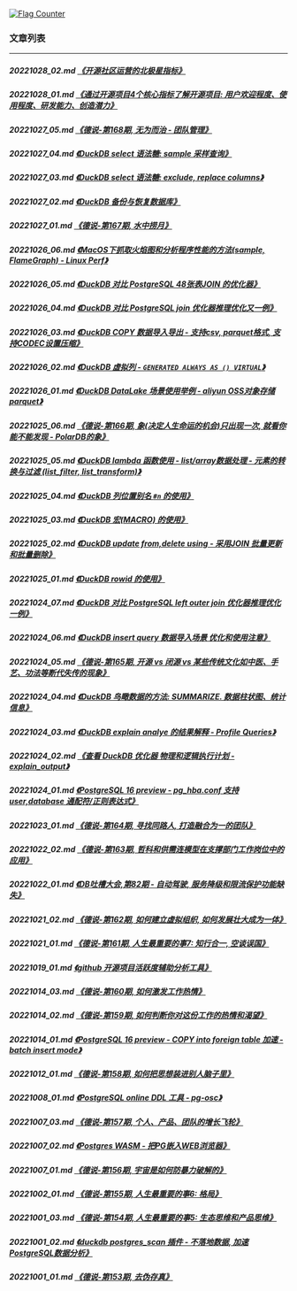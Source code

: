 <a rel="nofollow" href="http://info.flagcounter.com/h9V1"  ><img src="http://s03.flagcounter.com/count/h9V1/bg_FFFFFF/txt_000000/border_CCCCCC/columns_2/maxflags_12/viewers_0/labels_0/pageviews_0/flags_0/"  alt="Flag Counter"  border="0"  ></a>  
  
### 文章列表  
----  
##### 20221028_02.md   [《开源社区运营的北极星指标》](20221028_02.md)  
##### 20221028_01.md   [《通过开源项目4个核心指标了解开源项目: 用户欢迎程度、使用程度、研发能力、创造潜力》](20221028_01.md)  
##### 20221027_05.md   [《德说-第168期, 无为而治 - 团队管理》](20221027_05.md)  
##### 20221027_04.md   [《DuckDB select 语法糖: sample 采样查询》](20221027_04.md)  
##### 20221027_03.md   [《DuckDB select 语法糖: exclude, replace columns》](20221027_03.md)  
##### 20221027_02.md   [《DuckDB 备份与恢复数据库》](20221027_02.md)  
##### 20221027_01.md   [《德说-第167期, 水中捞月》](20221027_01.md)  
##### 20221026_06.md   [《MacOS下抓取火焰图和分析程序性能的方法(sample, FlameGraph) - Linux Perf》](20221026_06.md)  
##### 20221026_05.md   [《DuckDB 对比 PostgreSQL 48张表JOIN 的优化器》](20221026_05.md)  
##### 20221026_04.md   [《DuckDB 对比 PostgreSQL join 优化器推理优化又一例》](20221026_04.md)  
##### 20221026_03.md   [《DuckDB COPY 数据导入导出 - 支持csv, parquet格式, 支持CODEC设置压缩》](20221026_03.md)  
##### 20221026_02.md   [《DuckDB 虚拟列 - `GENERATED ALWAYS AS () VIRTUAL`》](20221026_02.md)  
##### 20221026_01.md   [《DuckDB DataLake 场景使用举例 - aliyun OSS对象存储parquet》](20221026_01.md)  
##### 20221025_06.md   [《德说-第166期, 象(决定人生命运的机会)只出现一次, 就看你能不能发现 - PolarDB的象》](20221025_06.md)  
##### 20221025_05.md   [《DuckDB lambda 函数使用 - list/array数据处理 - 元素的转换与过滤 (list_filter, list_transform)》](20221025_05.md)  
##### 20221025_04.md   [《DuckDB 列位置别名 `#n` 的使用》](20221025_04.md)  
##### 20221025_03.md   [《DuckDB 宏(MACRO) 的使用》](20221025_03.md)  
##### 20221025_02.md   [《DuckDB update from,delete using - 采用JOIN 批量更新和批量删除》](20221025_02.md)  
##### 20221025_01.md   [《DuckDB rowid 的使用》](20221025_01.md)  
##### 20221024_07.md   [《DuckDB 对比 PostgreSQL left outer join 优化器推理优化一例》](20221024_07.md)  
##### 20221024_06.md   [《DuckDB insert query 数据导入场景 优化和使用注意》](20221024_06.md)  
##### 20221024_05.md   [《德说-第165期, 开源 vs 闭源 vs 某些传统文化如中医、手艺、功法等断代失传的现象》](20221024_05.md)  
##### 20221024_04.md   [《DuckDB 鸟瞰数据的方法: SUMMARIZE. 数据柱状图、统计信息》](20221024_04.md)  
##### 20221024_03.md   [《DuckDB explain analye 的结果解释 - Profile Queries》](20221024_03.md)  
##### 20221024_02.md   [《查看 DuckDB 优化器 物理和逻辑执行计划 - explain_output》](20221024_02.md)  
##### 20221024_01.md   [《PostgreSQL 16 preview - pg_hba.conf 支持 user,database 通配符/正则表达式》](20221024_01.md)  
##### 20221023_01.md   [《德说-第164期, 寻找同路人, 打造融合为一的团队》](20221023_01.md)  
##### 20221022_02.md   [《德说-第163期, 哲科和供需连模型在支撑部门工作岗位中的应用》](20221022_02.md)  
##### 20221022_01.md   [《DB吐槽大会,第82期 - 自动驾驶, 服务降级和限流保护功能缺失》](20221022_01.md)  
##### 20221021_02.md   [《德说-第162期, 如何建立虚拟组织, 如何发展壮大成为一体》](20221021_02.md)  
##### 20221021_01.md   [《德说-第161期, 人生最重要的事7: 知行合一, 空谈误国》](20221021_01.md)  
##### 20221019_01.md   [《github 开源项目活跃度辅助分析工具》](20221019_01.md)  
##### 20221014_03.md   [《德说-第160期, 如何激发工作热情》](20221014_03.md)  
##### 20221014_02.md   [《德说-第159期, 如何判断你对这份工作的热情和渴望》](20221014_02.md)  
##### 20221014_01.md   [《PostgreSQL 16 preview - COPY into foreign table 加速 - batch insert mode》](20221014_01.md)  
##### 20221012_01.md   [《德说-第158期, 如何把思想装进别人脑子里》](20221012_01.md)  
##### 20221008_01.md   [《PostgreSQL online DDL 工具 - pg-osc》](20221008_01.md)  
##### 20221007_03.md   [《德说-第157期, 个人、产品、团队的增长飞轮》](20221007_03.md)  
##### 20221007_02.md   [《Postgres WASM - 把PG嵌入WEB浏览器》](20221007_02.md)  
##### 20221007_01.md   [《德说-第156期, 宇宙是如何防暴力破解的》](20221007_01.md)  
##### 20221002_01.md   [《德说-第155期, 人生最重要的事6: 格局》](20221002_01.md)  
##### 20221001_03.md   [《德说-第154期, 人生最重要的事5: 生态思维和产品思维》](20221001_03.md)  
##### 20221001_02.md   [《duckdb postgres_scan 插件 - 不落地数据, 加速PostgreSQL数据分析》](20221001_02.md)  
##### 20221001_01.md   [《德说-第153期, 去伪存真》](20221001_01.md)  
